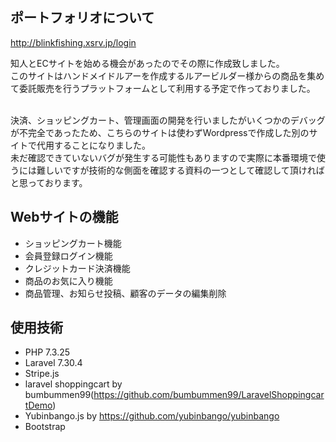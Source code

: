 

## ポートフォリオについて

http://blinkfishing.xsrv.jp/login

知人とECサイトを始める機会があったのでその際に作成致しました。
<br>このサイトはハンドメイドルアーを作成するルアービルダー様からの商品を集めて委託販売を行うプラットフォームとして利用する予定で作っておりました。

<br>決済、ショッピングカート、管理画面の開発を行いましたがいくつかのデバッグが不完全であったため、こちらのサイトは使わずWordpressで作成した別のサイトで代用することになりました。
<br>未だ確認できていないバグが発生する可能性もありますので実際に本番環境で使うには難しいですが技術的な側面を確認する資料の一つとして確認して頂ければと思っております。

## Webサイトの機能

- ショッピングカート機能
- 会員登録ログイン機能
- クレジットカード決済機能
- 商品のお気に入り機能
- 商品管理、お知らせ投稿、顧客のデータの編集削除


## 使用技術
- PHP 7.3.25
- Laravel 7.30.4
- Stripe.js
- laravel shoppingcart by bumbummen99(https://github.com/bumbummen99/LaravelShoppingcartDemo)
- Yubinbango.js by https://github.com/yubinbango/yubinbango
- Bootstrap
